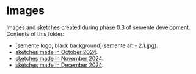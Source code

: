 # Images

Images and sketches created during phase 0.3 of semente development. Contents of this folder:

- [semente logo, black background](semente alt - 2.1.jpg).
- [sketches made in October 2024](2024-10).
- [sketches made in November 2024](2024-11).
- [sketches made in December 2024](2024-12).
